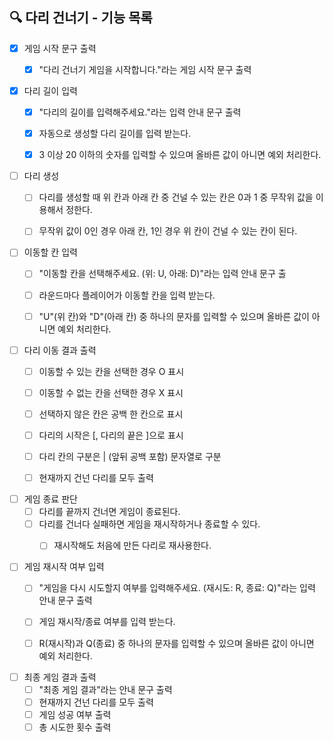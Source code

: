 ## 🔍 다리 건너기 - 기능 목록

- [x] 게임 시작 문구 출력
  - [x] "다리 건너기 게임을 시작합니다."라는 게임 시작 문구 출력


- [x] 다리 길이 입력
  - [x] "다리의 길이를 입력해주세요."라는 입력 안내 문구 출력
  - [x] 자동으로 생성할 다리 길이를 입력 받는다.
  - [x] 3 이상 20 이하의 숫자를 입력할 수 있으며 올바른 값이 아니면 예외 처리한다.


- [ ] 다리 생성
  - [ ] 다리를 생성할 때 위 칸과 아래 칸 중 건널 수 있는 칸은 0과 1 중 무작위 값을 이용해서 정한다.
  - [ ] 무작위 값이 0인 경우 아래 칸, 1인 경우 위 칸이 건널 수 있는 칸이 된다.


- [ ] 이동할 칸 입력
  - [ ] "이동할 칸을 선택해주세요. (위: U, 아래: D)"라는 입력 안내 문구 출 
  - [ ] 라운드마다 플레이어가 이동할 칸을 입력 받는다.
  - [ ] "U"(위 칸)와 "D"(아래 칸) 중 하나의 문자를 입력할 수 있으며 올바른 값이 아니면 예외 처리한다.


- [ ] 다리 이동 결과 출력
  - [ ] 이동할 수 있는 칸을 선택한 경우 O 표시
  - [ ] 이동할 수 없는 칸을 선택한 경우 X 표시
  - [ ] 선택하지 않은 칸은 공백 한 칸으로 표시
  - [ ] 다리의 시작은 [, 다리의 끝은 ]으로 표시
  - [ ] 다리 칸의 구분은 | (앞뒤 공백 포함) 문자열로 구분
  - [ ] 현재까지 건넌 다리를 모두 출력


- [ ] 게임 종료 판단
  - [ ] 다리를 끝까지 건너면 게임이 종료된다.
  - [ ] 다리를 건너다 실패하면 게임을 재시작하거나 종료할 수 있다.
    - [ ] 재시작해도 처음에 만든 다리로 재사용한다.


- [ ] 게임 재시작 여부 입력
  - [ ] "게임을 다시 시도할지 여부를 입력해주세요. (재시도: R, 종료: Q)"라는 입력 안내 문구 출력
  - [ ] 게임 재시작/종료 여부를 입력 받는다.
  - [ ] R(재시작)과 Q(종료) 중 하나의 문자를 입력할 수 있으며 올바른 값이 아니면 예외 처리한다.


- [ ] 최종 게임 결과 출력
  - [ ] "최종 게임 결과"라는 안내 문구 출력
  - [ ] 현재까지 건넌 다리를 모두 출력
  - [ ] 게임 성공 여부 출력
  - [ ] 총 시도한 횟수 출력